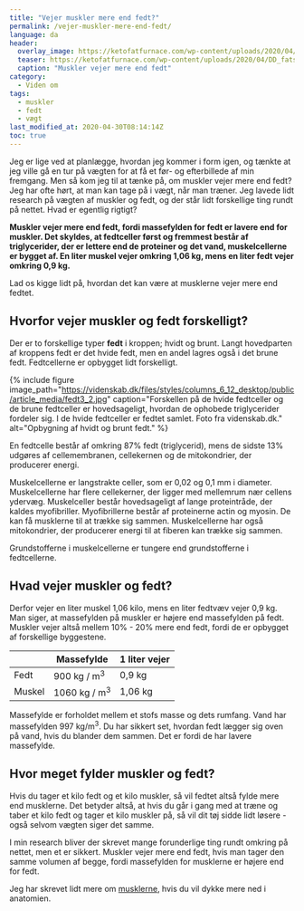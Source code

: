 ```yaml
---
title: "Vejer muskler mere end fedt?"
permalink: /vejer-muskler-mere-end-fedt/
language: da
header:
  overlay_image: https://ketofatfurnace.com/wp-content/uploads/2020/04/DD_fats_topp_yellow3.jpg
  teaser: https://ketofatfurnace.com/wp-content/uploads/2020/04/DD_fats_topp_yellow3.jpg
  caption: "Muskler vejer mere end fedt"
category:
  - Viden om
tags:
  - muskler
  - fedt
  - vægt
last_modified_at: 2020-04-30T08:14:14Z
toc: true
---
```


Jeg er lige ved at planlægge, hvordan jeg kommer i form igen, og tænkte at jeg ville gå en tur på vægten for at få et før- og efterbillede af min fremgang. Men så kom jeg til at tænke på, om muskler vejer mere end fedt? Jeg har ofte hørt, at man kan tage på i vægt, når man træner. Jeg lavede lidt research på vægten af muskler og fedt, og der står lidt forskellige ting rundt på nettet. Hvad er egentlig rigtigt?

**Muskler vejer mere end fedt, fordi massefylden for fedt er lavere end for muskler. Det skyldes, at fedtceller først og fremmest består af triglycerider, der er lettere end de proteiner og det vand, muskelcellerne er bygget af. En liter muskel vejer omkring 1,06 kg, mens en liter fedt vejer omkring 0,9 kg.**

Lad os kigge lidt på, hvordan det kan være at musklerne vejer mere end fedtet.

## Hvorfor vejer muskler og fedt forskelligt?

Der er to forskellige typer **fedt** i kroppen; hvidt og brunt. Langt hovedparten af kroppens fedt er det hvide fedt, men en andel lagres også i det brune fedt. Fedtcellerne er opbygget lidt forskelligt.

{% include figure image_path="https://videnskab.dk/files/styles/columns_6_12_desktop/public/article_media/fedt3_2.jpg" caption="Forskellen på de hvide fedtceller og de brune fedtceller er hovedsageligt, hvordan de ophobede triglycerider fordeler sig. I de hvide fedtceller er fedtet samlet. Foto fra videnskab.dk." alt="Opbygning af hvidt og brunt fedt." %}

En fedtcelle består af omkring 87% fedt (triglycerid), mens de sidste 13% udgøres af cellemembranen, cellekernen og de mitokondrier, der producerer energi. 

Muskelcellerne er langstrakte celler, som er 0,02 og 0,1 mm i diameter. Muskelcellerne har flere cellekerner, der ligger med mellemrum nær cellens ydervæg. Muskelceller består hovedsageligt af lange proteintråde, der kaldes myofibriller. Myofibrillerne består af proteinerne actin og myosin. De kan få musklerne til at trække sig sammen. Muskelcellerne har også mitokondrier, der producerer energi til at fiberen kan trække sig sammen.

Grundstofferne i muskelcellerne er tungere end grundstofferne i fedtcellerne.

## Hvad vejer muskler og fedt?

Derfor vejer en liter muskel 1,06 kilo, mens en liter fedtvæv vejer 0,9 kg. Man siger, at massefylden på muskler er højere end massefylden på fedt. Muskler vejer altså mellem 10% - 20% mere end fedt, fordi de er opbygget af forskellige byggestene.

|        | Massefylde              | 1 liter vejer |
|--------|-------------------------|---------------|
| Fedt   | 900 kg / m<sup>3</sup>  | 0,9 kg        |
| Muskel | 1060 kg / m<sup>3</sup> | 1,06 kg       |

Massefylde er forholdet mellem et stofs masse og dets rumfang. Vand har massefylden 997 kg/m<sup>3</sup>. Du har sikkert set, hvordan fedt lægger sig oven på vand, hvis du blander dem sammen. Det er fordi de har lavere massefylde.

## Hvor meget fylder muskler og fedt?

Hvis du tager et kilo fedt og et kilo muskler, så vil fedtet altså fylde mere end musklerne. Det betyder altså, at hvis du går i gang med at træne og taber et kilo fedt og tager et kilo muskler på, så vil dit tøj sidde lidt løsere - også selvom vægten siger det samme.

I min research bliver der skrevet mange forunderlige ting rundt omkring på nettet, men et er sikkert. Muskler vejer mere end fedt, hvis man tager den samme volumen af begge, fordi massefylden for musklerne er højere end for fedt.

Jeg har skrevet lidt mere om [musklerne](/muskler/), hvis du vil dykke mere ned i anatomien.

